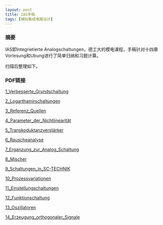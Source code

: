 ```yaml
---
layout: post
title: IAS手稿
tags: [模拟集成电路设计]
---
```


### 摘要

IAS即Integrietierte Analogschaltungen，德工大的模电课程，手稿针对十四章Vorlesung和Ubung进行了简单归纳和习题计算。

扫描后整理如下。


### PDF链接

[1_Verbesserte_Grundschaltung](https://naibaowjk.github.io/documents/IAS/1_Verbesserte_Grundschaltung.pdf)

[2_Logarthamirschaltungen](https://naibaowjk.github.io/documents/IAS/2_Logarthamirschaltungen.pdf)

[3_Referenz_Quellen](https://naibaowjk.github.io/documents/IAS/3_Referenz_Quellen.pdf)

[4_Parameter_der_Nichtlinearität ](https://naibaowjk.github.io/documents/IAS/4_Parameter_der_Nichtlinearität.pdf)

[5_Transkoduktanzverstärker](https://naibaowjk.github.io/documents/IAS/5_Transkoduktanzverstärker.pdf)

[6_Rauscheanalyse](https://naibaowjk.github.io/documents/IAS/6_Rauscheanalyse.pdf)

[7_Erganzung_zur_Analog_Schaltung](https://naibaowjk.github.io/documents/IAS/7_Erganzung_zur_Analog_Schaltung.pdf)

[8_Mischer](https://naibaowjk.github.io/documents/IAS/8_Mischer.pdf)

[9_Schaltungen_in_SC-TECHNIK](https://naibaowjk.github.io/documents/IAS/9_Schaltungen_in_SC-TECHNIK.pdf)

[10_Prozessvariationen](https://naibaowjk.github.io/documents/IAS/10_Prozessvariationen.pdf)

[11_Einstellungschaltungen](https://naibaowjk.github.io/documents/IAS/11_Einstellungschaltungen.pdf)

[12_Funktionschaltung](https://naibaowjk.github.io/documents/IAS/12_Funktionschaltung.pdf)

[13_Oszillatoren](https://naibaowjk.github.io/documents/IAS/13_Oszillatoren.pdf)

[14_Erzeugung_orthogonaler_Signale](https://naibaowjk.github.io/documents/IAS/14_Erzeugung_orthogonaler_Signale.pdf)